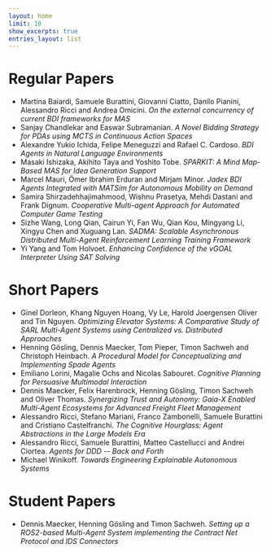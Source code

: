```yaml
---
layout: home
limit: 10
show_excerpts: true
entries_layout: list
---
```


# Regular Papers
- Martina Baiardi, Samuele Burattini, Giovanni Ciatto, Danilo Pianini, Alessandro Ricci and Andrea Omicini. *On the external concurrency of current BDI frameworks for MAS*
- Sanjay Chandlekar and Easwar Subramanian. *A Novel Bidding Strategy for PDAs using MCTS in Continuous Action Spaces*
- Alexandre Yukio Ichida, Felipe Meneguzzi and Rafael C. Cardoso. *BDI Agents in Natural Language Environments*
- Masaki Ishizaka, Akihito Taya and Yoshito Tobe. *SPARKIT: A Mind Map-Based MAS for Idea Generation Support*
- Marcel Mauri, Ömer Ibrahim Erduran and Mirjam Minor. *Jadex BDI Agents Integrated with MATSim for Autonomous Mobility on Demand*
- Samira Shirzadehhajimahmood, Wishnu Prasetya, Mehdi Dastani and Frank Dignum. *Cooperative Multi-agent Approach for Automated Computer Game Testing*
- Sizhe Wang, Long Qian, Cairun Yi, Fan Wu, Qian Kou, Mingyang Li, Xingyu Chen and Xuguang Lan. *SADMA: Scalable Asynchronous Distributed Multi-Agent Reinforcement Learning Training Framework*
- Yi Yang and Tom Holvoet. *Enhancing Confidence of the vGOAL Interpreter Using SAT Solving*

# Short Papers
- Ginel Dorleon, Khang Nguyen Hoang, Vy Le, Harold Joergensen Oliver and Tin Nguyen. *Optimizing Elevator Systems: A Comparative Study of SARL Multi-Agent Systems using Centralized vs. Distributed Approaches*
- Henning Gösling, Dennis Maecker, Tom Pieper, Timon Sachweh and Christoph Heinbach. *A Procedural Model for Conceptualizing and Implementing Spade Agents*
- Emiliano Lorini, Magalie Ochs and Nicolas Sabouret. *Cognitive Planning for Persuasive Multimodal Interaction*
- Dennis Maecker, Felix Harenbrock, Henning Gösling, Timon Sachweh and Oliver Thomas. *Synergizing Trust and Autonomy: Gaia-X Enabled Multi-Agent Ecosystems for Advanced Freight Fleet Management*
- Alessandro Ricci, Stefano Mariani, Franco Zambonelli, Samuele Burattini and Cristiano Castelfranchi. *The Cognitive Hourglass: Agent Abstractions in the Large Models Era*
- Alessandro Ricci, Samuele Burattini, Matteo Castellucci and Andrei Ciortea. *Agents for DDD -- Back and Forth*
- Michael Winikoff. *Towards Engineering Explainable Autonomous Systems*

# Student Papers
- Dennis Maecker, Henning Gösling and Timon Sachweh. *Setting up a ROS2-based Multi-Agent System implementing the Contract Net Protocol and IDS Connectors*

